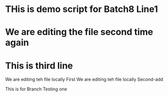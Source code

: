 # THis is demo script for Batch8 Line1
# We are editing the file second time again
# This is third line

We are editing teh file locally First
We are editing teh file locally Second-add

This is for Branch Testing one
